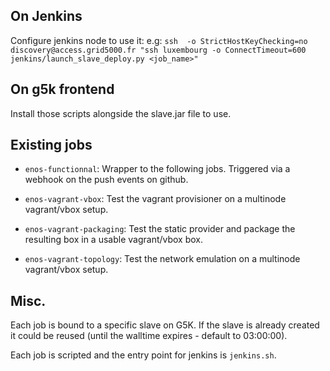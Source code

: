 ## On Jenkins

Configure jenkins node to use it:
e.g: `ssh  -o StrictHostKeyChecking=no discovery@access.grid5000.fr "ssh luxembourg -o ConnectTimeout=600 jenkins/launch_slave_deploy.py <job_name>"`

## On g5k frontend

Install those scripts alongside the slave.jar file to use.

## Existing jobs

* `enos-functionnal`:
Wrapper to the following jobs. Triggered via a webhook on the push events on github.

* `enos-vagrant-vbox`:
Test the vagrant provisioner on a multinode vagrant/vbox setup.

* `enos-vagrant-packaging`:
Test the static provider and package the resulting box in a usable vagrant/vbox box.

* `enos-vagrant-topology`:
Test the network emulation on a multinode vagrant/vbox setup.

## Misc.

Each job is bound to a specific slave on G5K. If the slave is already created it
could be reused (until the walltime expires - default to 03:00:00).

Each job is scripted and the entry point for jenkins is `jenkins.sh`.
